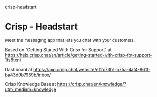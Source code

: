 crisp-headstart
# Crisp - Headstart

Meet the messaging app that lets you chat with your customers.

Based on "Getting Started With Crisp for Support" at https://help.crisp.chat/en/article/getting-started-with-crisp-for-support-1ts8txn/

Dashboard at https://app.crisp.chat/website/ef2d73b1-b75a-4af4-861f-ba43d9b7959b/inbox/

Crisp Knowledge Base at https://crisp.chat/en/knowledge/?utm_medium=knowledge 
